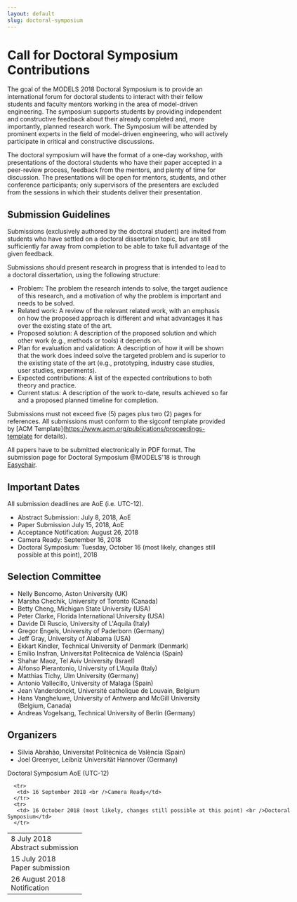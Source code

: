 ```yaml
---
layout: default
slug: doctoral-symposium
---
```

<div class="row">
 <div class="col-md-8" markdown="1">

# Call for Doctoral Symposium Contributions

The goal of the MODELS 2018 Doctoral Symposium is to provide an international forum for doctoral students to interact with their fellow students and faculty mentors working in the area of model-driven engineering. The symposium supports students by providing independent and constructive feedback about their already completed and, more importantly, planned research work. The Symposium will be attended by prominent experts in the field of model-driven engineering, who will actively participate in critical and constructive discussions.

The doctoral symposium will have the format of a one-day workshop, with presentations of the doctoral students who have their paper accepted in a peer-review process, feedback from the mentors, and plenty of time for discussion. The presentations will be open for mentors, students, and other conference participants; only supervisors of the presenters are excluded from the sessions in which their students deliver their presentation.

## Submission Guidelines

Submissions (exclusively authored by the doctoral student) are invited from students who have settled on a doctoral dissertation topic, but are still sufficiently far away from completion to be able to take full advantage of the given feedback. 

Submissions should present research in progress that is intended to lead to a doctoral dissertation, using the following structure:


* Problem: The problem the research intends to solve, the target audience of this research, and a motivation of why the problem is important and needs to be solved.
* Related work: A review of the relevant related work, with an emphasis on how the proposed approach is different and what advantages it has over the existing state of the art.
* Proposed solution: A description of the proposed solution and which other work (e.g., methods or tools) it depends on.
* Plan for evaluation and validation: A description of how it will be shown that the work does indeed solve the targeted problem and is superior to the existing state of the art (e.g., prototyping, industry case studies, user studies, experiments).
* Expected contributions: A list of the expected contributions to both theory and practice.
* Current status: A description of the work to-date, results achieved so far and a proposed planned timeline for completion.

Submissions must not exceed five (5) pages plus two (2) pages for references. All submissions must conform to the sigconf template provided by [ACM Template](https://www.acm.org/publications/proceedings-template for details).

All papers have to be submitted electronically in PDF format. The submission page for Doctoral Symposium @MODELS'18 is through [Easychair](https://easychair.org/conferences/?conf=doctoralsymposiummod).

## Important Dates
All submission deadlines are AoE (i.e. UTC-12).

* Abstract Submission: July 8, 2018, AoE
* Paper Submission July 15, 2018, AoE
* Acceptance Notification: August 26, 2018
* Camera Ready: September 16, 2018
* Doctoral Symposium: Tuesday, October 16 (most likely, changes still possible at this point), 2018

## Selection Committee 

* Nelly Bencomo, Aston University (UK)
* Marsha Chechik, University of Toronto (Canada)
* Betty Cheng, Michigan State University (USA)
* Peter Clarke, Florida International University (USA)
* Davide  Di Ruscio, University of L'Aquila (Italy)
* Gregor Engels, University of Paderborn (Germany)
* Jeff Gray, University of Alabama (USA)
* Ekkart Kindler, Technical University of Denmark (Denmark)
* Emilio Insfran, Universitat Politècnica de València (Spain)
* Shahar Maoz, Tel Aviv University (Israel)
* Alfonso Pierantonio, University of L'Aquila (Italy)
* Matthias Tichy, Ulm University (Germany)
* Antonio Vallecillo, University of Malaga (Spain)
* Jean Vanderdonckt, Université catholique de Louvain, Belgium   
* Hans Vangheluwe, University of Antwerp and McGill University (Belgium, Canada)
* Andreas Vogelsang, Technical University of Berlin (Germany)

## Organizers

* Silvia Abrahão, Universitat Politècnica de València (Spain)
* Joel Greenyer, Leibniz Universität Hannover (Germany)


</div>
<div id="dates" class="col-md-4">
    <div class="panel panel-primary" style="position: fixed;">
      <div class="panel-heading">
        <div class="panel-title">
           Doctoral Symposium  <span class="pull-right"> 
                                <span class="glyphicon glyphicon-globe"></span>
                                <span class="glyphicon glyphicon-time"></span>
                                AoE (UTC-12)
                              </span> <br /></div>
      </div>
      <table class="table table-hover important-dates-in-sidebar">
      <tbody>
      <tr>
      <td> 8 July 2018 <br />Abstract submission </td>
      </tr>
      <tr>
       <td> 15 July 2018 <br />Paper submission</td>
      </tr>
      <tr>
       <td> 26 August 2018 <br />Notification</td>
      </tr>

      <tr>
       <td> 16 September 2018 <br />Camera Ready</td>
      </tr>  
      <tr>
       <td> 16 October 2018 (most likely, changes still possible at this point) <br />Doctoral Symposium</td>
      </tr>        
   </tbody>
   </table>  
  </div>
 </div>
</div>


